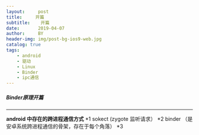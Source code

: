 ```yaml
---
layout:     post
title:     开篇
subtitle:    开篇
date:       2019-04-07
author:     BY
header-img: img/post-bg-ios9-web.jpg
catalog: true
tags:
    - android
    - 驱动
    - Linux
    - Binder
    - ipc通信
---
```





##### Binder原理开篇
***
**android 中存在的跨进程通信方式**
*1
sokect (zygote 监听请求）
*2
binder （是安卓系统跨进程通信的骨架，存在于每个角落）
*3
